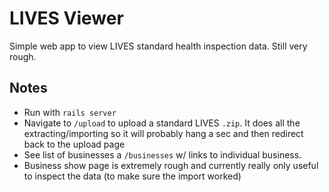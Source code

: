 # LIVES Viewer

Simple web app to view LIVES standard health inspection data.
Still very rough.

## Notes
- Run with `rails server`
- Navigate to `/upload` to upload a standard LIVES `.zip`. It does all the
  extracting/importing so it will probably hang a sec and then redirect back to
  the upload page
- See list of businesses a `/businesses` w/ links to individual business.
- Business show page is extremely rough and currently really only useful to
  inspect the data (to make sure the import worked)
